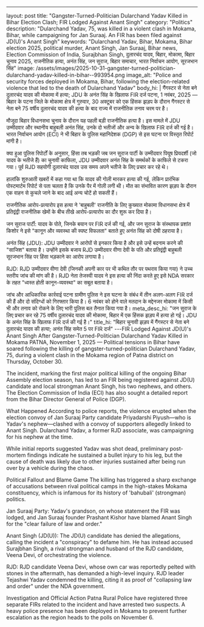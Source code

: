---
layout: post
title: "Gangster-Turned-Politician Dularchand Yadav Killed in Bihar Election Clash; FIR Lodged Against Anant Singh"
category: "Politics"
description: "Dularchand Yadav, 75, was killed in a violent clash in Mokama, Bihar, while campaigning for Jan Suraaj. An FIR has been filed against JD(U)'s Anant Singh"
keywords: "Dularchand Yadav, Bihar, Mokama, Bihar election 2025, political murder, Anant Singh, Jan Suraaj, Bihar news, Election Commission of India, Surajbhan Singh, दुलारचंद यादव, बिहार, मोकामा, बिहार चुनाव 2025, राजनीतिक हत्या, अनंत सिंह, जन सुराज, बिहार समाचार, भारत निर्वाचन आयोग, सूरजभान सिंह"
image: /assets/images/2025-10-31-gangster-turned-politician-dularchand-yadav-killed-in-bihar--993954.png
image_alt: "Police and security forces deployed in Mokama, Bihar, following the election-related violence that led to the death of Dularchand Yadav"
body_hi: |
  गैंगस्टर से नेता बने दुलारचंद यादव की मोकामा में हत्या; JDU के अनंत सिंह के खिलाफ FIR दर्ज
  पटना, 1 नवंबर, 2025 — बिहार के पटना जिले के मोकामा क्षेत्र में गुरुवार, 30 अक्टूबर को एक हिंसक झड़प के दौरान गैंगस्टर से नेता बने 75 वर्षीय दुलारचंद यादव की हत्या के बाद राज्य में राजनीतिक तनाव चरम पर है।
  
  मौजूदा बिहार विधानसभा चुनाव के दौरान यह पहली बड़ी राजनीतिक हत्या है। इस मामले में JDU उम्मीदवार और स्थानीय बाहुबली अनंत सिंह, उनके दो भतीजों और अन्य के खिलाफ FIR दर्ज की गई है। भारत निर्वाचन आयोग (ECI) ने भी बिहार के पुलिस महानिदेशक (DGP) से इस घटना पर विस्तृत रिपोर्ट मांगी है।
  
  क्या हुआ
  पुलिस रिपोर्टों के अनुसार, हिंसा तब भड़की जब जन सुराज पार्टी के उम्मीदवार पियूष प्रियदर्शी (जो यादव के भतीजे हैं) का चुनावी काफिला, JDU उम्मीदवार अनंत सिंह के समर्थकों के काफिले से टकरा गया। पूर्व RJD सहयोगी दुलारचंद यादव उस समय अपने भतीजे के लिए प्रचार कर रहे थे।
  
  हालांकि शुरुआती खबरों में कहा गया था कि यादव की गोली मारकर हत्या की गई, लेकिन प्रारंभिक पोस्टमार्टम रिपोर्ट से पता चलता है कि उनके पैर में गोली लगी थी। मौत का संभावित कारण झड़प के दौरान एक वाहन से कुचले जाने के बाद आई अन्य चोटें हो सकती हैं।
  
  राजनीतिक आरोप-प्रत्यारोप
  इस हत्या ने 'बाहुबली' राजनीति के लिए कुख्यात मोकामा विधानसभा क्षेत्र में प्रतिद्वंद्वी राजनीतिक खेमों के बीच तीखे आरोप-प्रत्यारोप का दौर शुरू कर दिया है।
  
  जन सुराज पार्टी: यादव के पोते, जिनके बयान पर FIR दर्ज की गई, और जन सुराज के संस्थापक प्रशांत किशोर ने इसे "कानून और व्यवस्था की स्पष्ट विफलता" बताते हुए अनंत सिंह को दोषी ठहराया है।
  
  अनंत सिंह (JDU): JDU उम्मीदवार ने आरोपों से इनकार किया है और इसे उन्हें बदनाम करने की "साजिश" बताया है। उन्होंने इसके बजाय RJD उम्मीदवार वीणा देवी के पति और प्रतिद्वंद्वी बाहुबली सूरजभान सिंह पर हिंसा भड़काने का आरोप लगाया है।
  
  RJD: RJD उम्मीदवार वीणा देवी (जिनकी अपनी कार पर भी कथित तौर पर पथराव किया गया) ने उच्च स्तरीय जांच की मांग की है। RJD नेता तेजस्वी यादव ने इस हत्या की निंदा करते हुए इसे NDA सरकार के तहत "ध्वस्त होती कानून-व्यवस्था" का सबूत बताया है।
  
  जांच और आधिकारिक कार्रवाई
  पटना ग्रामीण पुलिस ने इस घटना के संबंध में तीन अलग-अलग FIR दर्ज की हैं और दो संदिग्धों को गिरफ्तार किया है। 6 नवंबर को होने वाले मतदान के मद्देनजर मोकामा में किसी भी और तनाव को रोकने के लिए भारी पुलिस बल तैनात किया गया है।
meta_desc_hi: "जन सुराज के लिए प्रचार कर रहे 75 वर्षीय दुलारचंद यादव की मोकामा, बिहार में एक हिंसक झड़प में हत्या हो गई। JDU के अनंत सिंह के खिलाफ FIR दर्ज की गई है।"
title_hi: "बिहार चुनावी झड़प में गैंगस्टर से नेता बने दुलारचंद यादव की हत्या; अनंत सिंह समेत 5 पर FIR दर्ज"
---FIR Lodged Against JD(U)'s Anant Singh After Gangster-Turned-Politician Dularchand Yadav Killed in Mokama
PATNA, November 1, 2025 — Political tensions in Bihar have soared following the killing of gangster-turned-politician Dularchand Yadav, 75, during a violent clash in the Mokama region of Patna district on Thursday, October 30.

The incident, marking the first major political killing of the ongoing Bihar Assembly election season, has led to an FIR being registered against JD(U) candidate and local strongman Anant Singh, his two nephews, and others. The Election Commission of India (ECI) has also sought a detailed report from the Bihar Director General of Police (DGP).

What Happened
According to police reports, the violence erupted when the election convoy of Jan Suraaj Party candidate Priyadarshi Piyush—who is Yadav's nephew—clashed with a convoy of supporters allegedly linked to Anant Singh. Dularchand Yadav, a former RJD associate, was campaigning for his nephew at the time.

While initial reports suggested Yadav was shot dead, preliminary post-mortem findings indicate he sustained a bullet injury to his leg, but the cause of death was likely due to other injuries sustained after being run over by a vehicle during the chaos.

Political Fallout and Blame Game
The killing has triggered a sharp exchange of accusations between rival political camps in the high-stakes Mokama constituency, which is infamous for its history of 'bahubali' (strongman) politics.

Jan Suraaj Party: Yadav's grandson, on whose statement the FIR was lodged, and Jan Suraaj founder Prashant Kishor have blamed Anant Singh for the "clear failure of law and order."

Anant Singh (JD(U)): The JD(U) candidate has denied the allegations, calling the incident a "conspiracy" to defame him. He has instead accused Surajbhan Singh, a rival strongman and husband of the RJD candidate, Veena Devi, of orchestrating the violence.

RJD: RJD candidate Veena Devi, whose own car was reportedly pelted with stones in the aftermath, has demanded a high-level inquiry. RJD leader Tejashwi Yadav condemned the killing, citing it as proof of "collapsing law and order" under the NDA government.

Investigation and Official Action
Patna Rural Police have registered three separate FIRs related to the incident and have arrested two suspects. A heavy police presence has been deployed in Mokama to prevent further escalation as the region heads to the polls on November 6.

